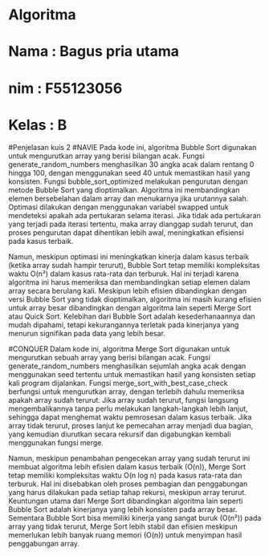 # Algoritma
# Nama : Bagus pria utama
# nim : F55123056
# Kelas : B
#Penjelasan kuis 2
#NAVIE
Pada kode ini, algoritma Bubble Sort digunakan untuk mengurutkan array yang berisi bilangan acak. Fungsi generate_random_numbers menghasilkan 30 angka acak dalam rentang 0 hingga 100, dengan menggunakan seed 40 untuk memastikan hasil yang konsisten. Fungsi bubble_sort_optimized melakukan pengurutan dengan metode Bubble Sort yang dioptimalkan. Algoritma ini membandingkan elemen bersebelahan dalam array dan menukarnya jika urutannya salah. Optimasi dilakukan dengan menggunakan variabel swapped untuk mendeteksi apakah ada pertukaran selama iterasi. Jika tidak ada pertukaran yang terjadi pada iterasi tertentu, maka array dianggap sudah terurut, dan proses pengurutan dapat dihentikan lebih awal, meningkatkan efisiensi pada kasus terbaik.

Namun, meskipun optimasi ini meningkatkan kinerja dalam kasus terbaik (ketika array sudah hampir terurut), Bubble Sort tetap memiliki kompleksitas waktu O(n²) dalam kasus rata-rata dan terburuk. Hal ini terjadi karena algoritma ini harus memeriksa dan membandingkan setiap elemen dalam array secara berulang kali. Meskipun lebih efisien dibandingkan dengan versi Bubble Sort yang tidak dioptimalkan, algoritma ini masih kurang efisien untuk array besar dibandingkan dengan algoritma lain seperti Merge Sort atau Quick Sort. Kelebihan dari Bubble Sort adalah kesederhanaannya dan mudah dipahami, tetapi kekurangannya terletak pada kinerjanya yang menurun signifikan pada data yang lebih besar.

#CONQUER
Dalam kode ini, algoritma Merge Sort digunakan untuk mengurutkan sebuah array yang berisi bilangan acak. Fungsi generate_random_numbers menghasilkan sejumlah angka acak dengan menggunakan seed tertentu untuk memastikan hasil yang konsisten setiap kali program dijalankan. Fungsi merge_sort_with_best_case_check berfungsi untuk mengurutkan array, dengan terlebih dahulu memeriksa apakah array sudah terurut. Jika array sudah terurut, fungsi langsung mengembalikannya tanpa perlu melakukan langkah-langkah lebih lanjut, sehingga dapat menghemat waktu pemrosesan dalam kasus terbaik. Jika array tidak terurut, proses lanjut ke pemecahan array menjadi dua bagian, yang kemudian diurutkan secara rekursif dan digabungkan kembali menggunakan fungsi merge.

Namun, meskipun penambahan pengecekan array yang sudah terurut ini membuat algoritma lebih efisien dalam kasus terbaik (O(n)), Merge Sort tetap memiliki kompleksitas waktu O(n log n) pada kasus rata-rata dan terburuk. Hal ini disebabkan oleh proses pembagian dan penggabungan yang harus dilakukan pada setiap tahap rekursi, meskipun array terurut. Keuntungan utama dari Merge Sort dibandingkan algoritma lain seperti Bubble Sort adalah kinerjanya yang lebih konsisten pada array besar. Sementara Bubble Sort bisa memiliki kinerja yang sangat buruk (O(n²)) pada array yang tidak terurut, Merge Sort lebih stabil dan efisien meskipun memerlukan lebih banyak ruang memori (O(n)) untuk menyimpan hasil penggabungan array.
